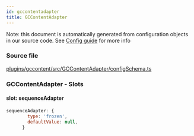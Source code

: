 ```yaml
---
id: gccontentadapter
title: GCContentAdapter
---
```


Note: this document is automatically generated from configuration objects in our
source code. See [Config guide](/docs/config_guide) for more info

### Source file

[plugins/gccontent/src/GCContentAdapter/configSchema.ts](https://github.com/GMOD/jbrowse-components/blob/main/plugins/gccontent/src/GCContentAdapter/configSchema.ts)

### GCContentAdapter - Slots

#### slot: sequenceAdapter

```js
sequenceAdapter: {
        type: 'frozen',
        defaultValue: null,
      }
```
